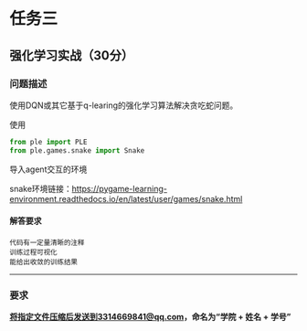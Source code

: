 # 任务三
## 强化学习实战（30分）
### 问题描述
使用DQN或其它基于q-learing的强化学习算法解决贪吃蛇问题。

使用
```py
from ple import PLE
from ple.games.snake import Snake
```
导入agent交互的环境

snake环境链接：https://pygame-learning-environment.readthedocs.io/en/latest/user/games/snake.html
#### 解答要求
    代码有一定量清晰的注释
    训练过程可视化
    能给出收敛的训练结果
---
### **要求**

**将指定文件压缩后发送到3314669841@qq.com，命名为“学院 + 姓名 + 学号”**